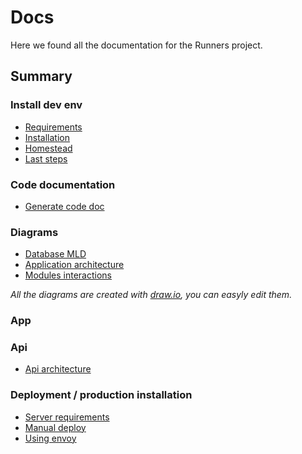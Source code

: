 # Docs

Here we found all the documentation for the Runners project.

## Summary

### Install dev env
* [Requirements](install/requirements.md)
* [Installation](install/install.md)
* [Homestead](install/homestead.md)
* [Last steps](install/getready.md)

### Code documentation

* [Generate code doc](generatedoc.md)

### Diagrams

* [Database MLD](diagrams/databaseMLD.png)
* [Application architecture](diagrams/arch.png)
* [Modules interactions](diagrams/modules.png)

*All the diagrams are created with [draw.io](draw.io), you can easyly edit them.*

### App

### Api

* [Api architecture](api/arch.md)

### Deployment / production installation
* [Server requirements](deploy/requirements.md)
* [Manual deploy](deploy/manual.md)
* [Using envoy](deploy/envoy.md)